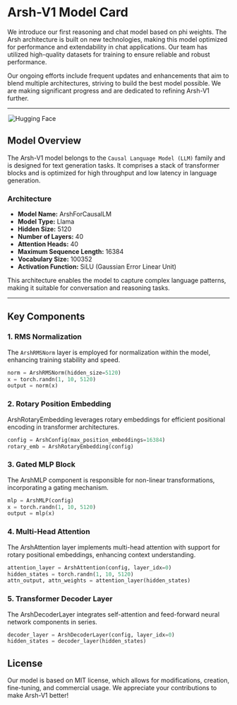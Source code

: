 
# Arsh-V1 Model Card

We introduce our first reasoning and chat model based on phi weights. The Arsh architecture is built on new technologies, making this model optimized for performance and extendability in chat applications. Our team has utilized high-quality datasets for training to ensure reliable and robust performance.

Our ongoing efforts include frequent updates and enhancements that aim to blend multiple architectures, striving to build the best model possible. We are making significant progress and are dedicated to refining Arsh-V1 further.

---
<a href="https://huggingface.co/arshiaafshani/Arsh-V1" target="_blank" style="margin: 2px;">
    <img alt="Hugging Face" src="https://img.shields.io/badge/%F0%9F%A4%97%20Hugging%20Face-Arsh%20V1%20AI-ffc107?color=ffc107&logoColor=white" style="display: inline-block; vertical-align: middle;"/>
  </a>


## Model Overview

The Arsh-V1 model belongs to the `Causal Language Model (LLM)` family and is designed for text generation tasks. It comprises a stack of transformer blocks and is optimized for high throughput and low latency in language generation.

### Architecture

- **Model Name:** ArshForCausalLM
- **Model Type:** Llama
- **Hidden Size:** 5120
- **Number of Layers:** 40
- **Attention Heads:** 40
- **Maximum Sequence Length:** 16384
- **Vocabulary Size:** 100352
- **Activation Function:** SiLU (Gaussian Error Linear Unit)

This architecture enables the model to capture complex language patterns, making it suitable for conversation and reasoning tasks.

---

## Key Components

### 1. **RMS Normalization**

The `ArshRMSNorm` layer is employed for normalization within the model, enhancing training stability and speed.

```python
norm = ArshRMSNorm(hidden_size=5120)
x = torch.randn(1, 10, 5120)
output = norm(x)
```

### 2. **Rotary Position Embedding**

ArshRotaryEmbedding leverages rotary embeddings for efficient positional encoding in transformer architectures.

```python
config = ArshConfig(max_position_embeddings=16384)
rotary_emb = ArshRotaryEmbedding(config)
```


### **3. Gated MLP Block**

The ArshMLP component is responsible for non-linear transformations, incorporating a gating mechanism.

```python
mlp = ArshMLP(config)
x = torch.randn(1, 10, 5120)
output = mlp(x)
```



### **4. Multi-Head Attention**

The ArshAttention layer implements multi-head attention with support for rotary positional embeddings, enhancing context understanding.

```python
attention_layer = ArshAttention(config, layer_idx=0)
hidden_states = torch.randn(1, 10, 5120)
attn_output, attn_weights = attention_layer(hidden_states)
```


### **5. Transformer Decoder Layer**

The ArshDecoderLayer integrates self-attention and feed-forward neural network components in series.

```python
decoder_layer = ArshDecoderLayer(config, layer_idx=0)
hidden_states = decoder_layer(hidden_states)
```


## License

Our model is based on MIT license, which allows for modifications, creation, fine-tuning, and commercial usage. We appreciate your contributions to make Arsh-V1 better!
